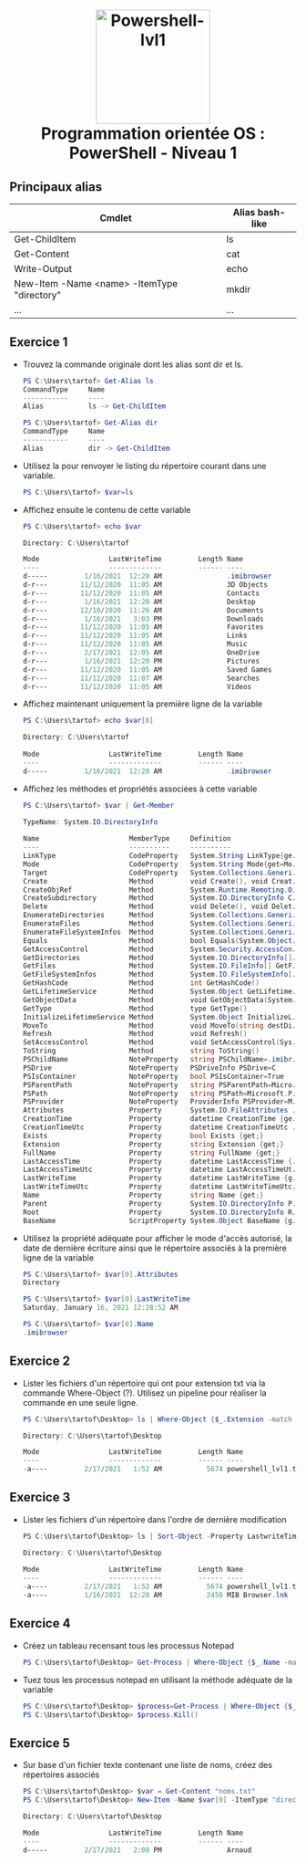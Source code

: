 <h1 align="center">
  <img src="https://upload.wikimedia.org/wikipedia/commons/a/af/PowerShell_Core_6.0_icon.png" alt="Powershell-lvl1" width="200"></a>
  <br>
  Programmation orientée OS : PowerShell - Niveau 1
  <br>
</h1>

## Principaux alias

| Cmdlet | Alias bash-like |
| --- | --- |
| Get-ChildItem | ls  |
| Get-Content | cat |
| Write-Output | echo |
| New-Item -Name &lt;name&gt; -ItemType "directory" | mkdir |
| ... | ... |

## Exercice 1

- Trouvez la commande originale dont les alias sont dir et ls.
    
    ```powershell
    PS C:\Users\tartof> Get-Alias ls
    CommandType     Name                                	           Version
    -----------     ----                                               --
    Alias           ls -> Get-ChildItem
    ```
    ```powershell
    PS C:\Users\tartof> Get-Alias dir
    CommandType     Name                                               Version
    -----------     ----                                               --
    Alias           dir -> Get-ChildItem
    ```
- Utilisez la pour renvoyer le listing du répertoire courant dans une variable.
    
    ```powershell
    PS C:\Users\tartof> $var=ls
    ```
- Affichez ensuite le contenu de cette variable
    
    ```powershell
    PS C:\Users\tartof> echo $var
    
    Directory: C:\Users\tartof
    
    Mode                 LastWriteTime         Length Name
    ----                 -------------         ------ ----
    d-----         1/16/2021  12:28 AM                .imibrowser
    d-r---        11/12/2020  11:05 AM                3D Objects
    d-r---        11/12/2020  11:05 AM                Contacts
    d-r---         1/16/2021  12:28 AM                Desktop
    d-r---        12/10/2020  11:26 AM                Documents
    d-r---         1/16/2021   3:03 PM                Downloads
    d-r---        11/12/2020  11:05 AM                Favorites
    d-r---        11/12/2020  11:05 AM                Links
    d-r---        11/12/2020  11:05 AM                Music
    d-r---         2/17/2021  12:05 AM                OneDrive
    d-r---         1/16/2021  12:20 PM                Pictures
    d-r---        11/12/2020  11:05 AM                Saved Games
    d-r---        11/12/2020  11:07 AM                Searches
    d-r---        11/12/2020  11:05 AM                Videos
    ```
- Affichez maintenant uniquement la première ligne de la variable
    
    ```powershell
    PS C:\Users\tartof> echo $var[0]
    
    Directory: C:\Users\tartof
     
    Mode                 LastWriteTime         Length Name
    ----                 -------------         ------ ----
    d-----         1/16/2021  12:28 AM                .imibrowser
    ```
- Affichez les méthodes et propriétés associées à cette variable
    
    ```powershell
    PS C:\Users\tartof> $var | Get-Member
    
    TypeName: System.IO.DirectoryInfo
     
    Name                      MemberType     Definition
    ----                      ----------     ----------
    LinkType                  CodeProperty   System.String LinkType{ge...
    Mode                      CodeProperty   System.String Mode{get=Mo...
    Target                    CodeProperty   System.Collections.Generi...
    Create                    Method         void Create(), void Creat...
    CreateObjRef              Method         System.Runtime.Remoting.O...
    CreateSubdirectory        Method         System.IO.DirectoryInfo C...
    Delete                    Method         void Delete(), void Delet...
    EnumerateDirectories      Method         System.Collections.Generi...
    EnumerateFiles            Method         System.Collections.Generi...
    EnumerateFileSystemInfos  Method         System.Collections.Generi...
    Equals                    Method         bool Equals(System.Object...
    GetAccessControl          Method         System.Security.AccessCon...
    GetDirectories            Method         System.IO.DirectoryInfo[]...
    GetFiles                  Method         System.IO.FileInfo[] GetF...
    GetFileSystemInfos        Method         System.IO.FileSystemInfo[...
    GetHashCode               Method         int GetHashCode()
    GetLifetimeService        Method         System.Object GetLifetime...
    GetObjectData             Method         void GetObjectData(System...
    GetType                   Method         type GetType()
    InitializeLifetimeService Method         System.Object InitializeL...
    MoveTo                    Method         void MoveTo(string destDi...
    Refresh                   Method         void Refresh()
    SetAccessControl          Method         void SetAccessControl(Sys...
    ToString                  Method         string ToString()
    PSChildName               NoteProperty   string PSChildName=.imibr...
    PSDrive                   NoteProperty   PSDriveInfo PSDrive=C
    PSIsContainer             NoteProperty   bool PSIsContainer=True
    PSParentPath              NoteProperty   string PSParentPath=Micro...
    PSPath                    NoteProperty   string PSPath=Microsoft.P...
    PSProvider                NoteProperty   ProviderInfo PSProvider=M...
    Attributes                Property       System.IO.FileAttributes ...
    CreationTime              Property       datetime CreationTime {ge...
    CreationTimeUtc           Property       datetime CreationTimeUtc ...
    Exists                    Property       bool Exists {get;}
    Extension                 Property       string Extension {get;}
    FullName                  Property       string FullName {get;}
    LastAccessTime            Property       datetime LastAccessTime {...
    LastAccessTimeUtc         Property       datetime LastAccessTimeUt...
    LastWriteTime             Property       datetime LastWriteTime {g...
    LastWriteTimeUtc          Property       datetime LastWriteTimeUtc...
    Name                      Property       string Name {get;}
    Parent                    Property       System.IO.DirectoryInfo P...
    Root                      Property       System.IO.DirectoryInfo R...
    BaseName                  ScriptProperty System.Object BaseName {g...
    ```
- Utilisez la propriété adéquate pour afficher le mode d'accès autorisé, la date de dernière écriture ainsi que le répertoire associés à la première ligne de la variable
    
    ```powershell
    PS C:\Users\tartof> $var[0].Attributes
    Directory
    ```
    ```powershell
    PS C:\Users\tartof> $var[0].LastWriteTime
    Saturday, January 16, 2021 12:28:52 AM
    ```
    ```powershell
    PS C:\Users\tartof> $var[0].Name
    .imibrowser
    ```

## Exercice 2

- Lister les fichiers d'un répertoire qui ont pour extension txt via la commande Where-Object (?). Utilisez un pipeline pour réaliser la commande en une seule ligne.
    
    ```powershell
    PS C:\Users\tartof\Desktop> ls | Where-Object {$_.Extension -match "txt"}
    
    Directory: C:\Users\tartof\Desktop
    
    Mode                 LastWriteTime         Length Name
    ----                 -------------         ------ ----
    -a----         2/17/2021   1:52 AM           5674 powershell_lvl1.txt
    ```

## Exercice 3

- Lister les fichiers d'un répertoire dans l'ordre de dernière modification
    
    ```powershell
    PS C:\Users\tartof\Desktop> ls | Sort-Object -Property LastwriteTime -Descending
    
    Directory: C:\Users\tartof\Desktop
     
    Mode                 LastWriteTime         Length Name
    ----                 -------------         ------ ----
    -a----         2/17/2021   1:52 AM           5674 powershell_lvl1.txt
    -a----         1/16/2021  12:28 AM           2450 MIB Browser.lnk 
    ```

## Exercice 4

- Créez un tableau recensant tous les processus Notepad
    
    ```powershell
    PS C:\Users\tartof\Desktop> Get-Process | Where-Object {$_.Name -match "notepad"}
    ```
- Tuez tous les processus notepad en utilisant la méthode adéquate de la variable
    
    ```powershell
    PS C:\Users\tartof\Desktop> $process=Get-Process | Where-Object {$_.Name -match "notepad"}
    PS C:\Users\tartof\Desktop> $process.Kill()
    ```

## Exercice 5

- Sur base d'un fichier texte contenant une liste de noms, créez des répertoires associés
    
    ```powershell
    PS C:\Users\tartof\Desktop> $var = Get-Content "noms.txt"
    PS C:\Users\tartof\Desktop> New-Item -Name $var[0] -ItemType "directory"
    
    Directory: C:\Users\tartof\Desktop
    
    Mode                 LastWriteTime         Length Name
    ----                 -------------         ------ ----
    d-----         2/17/2021   2:08 PM                Arnaud
    ```
